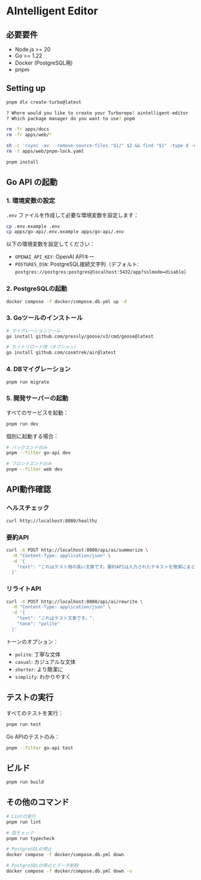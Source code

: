 # AIntelligent Editor

## 必要要件

- Node.js >= 20
- Go >= 1.22
- Docker (PostgreSQL用)
- pnpm

## Setting up

```sh
pnpm dlx create-turbo@latest

? Where would you like to create your Turborepo? aintelligent-editor
? Which package manager do you want to use? pnpm
```

```sh
rm -fr apps/docs
rm -fr apps/web/*

sh -c 'rsync -av --remove-source-files "$1/" $2 && find "$1" -type d -empty -delete' _ <V0_CODE_PATH> ./apps/web
rm -f apps/web/pnpm-lock.yaml

pnpm install
```

## Go API の起動

### 1. 環境変数の設定

`.env` ファイルを作成して必要な環境変数を設定します：

```sh
cp .env.example .env
cp apps/go-api/.env.example apps/go-api/.env
```

以下の環境変数を設定してください：
- `OPENAI_API_KEY`: OpenAI APIキー
- `POSTGRES_DSN`: PostgreSQL接続文字列（デフォルト: `postgres://postgres:postgres@localhost:5432/app?sslmode=disable`）

### 2. PostgreSQLの起動

```sh
docker compose -f docker/compose.db.yml up -d
```

### 3. Goツールのインストール

```sh
# マイグレーションツール
go install github.com/pressly/goose/v3/cmd/goose@latest

# ホットリロード用（オプション）
go install github.com/cosmtrek/air@latest
```

### 4. DBマイグレーション

```sh
pnpm run migrate
```

### 5. 開発サーバーの起動

すべてのサービスを起動：
```sh
pnpm run dev
```

個別に起動する場合：
```sh
# バックエンドのみ
pnpm --filter go-api dev

# フロントエンドのみ
pnpm --filter web dev
```

## API動作確認

### ヘルスチェック
```sh
curl http://localhost:8080/healthz
```

### 要約API
```sh
curl -X POST http://localhost:8080/api/ai/summarize \
  -H "Content-Type: application/json" \
  -d '{
    "text": "これはテスト用の長い文章です。要約APIは入力されたテキストを簡潔にまとめます。"
  }'
```

### リライトAPI
```sh
curl -X POST http://localhost:8080/api/ai/rewrite \
  -H "Content-Type: application/json" \
  -d '{
    "text": "これはテスト文章です。",
    "tone": "polite"
  }'
```

トーンのオプション：
- `polite`: 丁寧な文体
- `casual`: カジュアルな文体
- `shorter`: より簡潔に
- `simplify`: わかりやすく

## テストの実行

すべてのテストを実行：
```sh
pnpm run test
```

Go APIのテストのみ：
```sh
pnpm --filter go-api test
```

## ビルド

```sh
pnpm run build
```

## その他のコマンド

```sh
# Lintの実行
pnpm run lint

# 型チェック
pnpm run typecheck

# PostgreSQLの停止
docker compose -f docker/compose.db.yml down

# PostgreSQLの停止とデータ削除
docker compose -f docker/compose.db.yml down -v
```